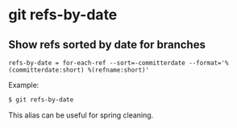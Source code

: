 # git refs-by-date

## Show refs sorted by date for branches

```gitconfig
refs-by-date = for-each-ref --sort=-committerdate --format='%(committerdate:short) %(refname:short)'
```

Example:

```sh
$ git refs-by-date
```

This alias can be useful for spring cleaning.
